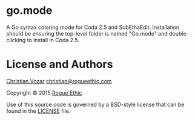 # go.mode

A Go syntax coloring mode for Coda 2.5 and SubEthaEdit. Installation should be ensuring the top-level folder is named "Go.mode" and double-clicking to install in Coda 2.5.

# License and Authors

[Christian Vozar](https://twitter.com/christianvozar) <christian@rogueethic.com>

Copyright © 2015 [Rogue Ethic](https://github.com/rogueethic)

Use of this source code is governed by a BSD-style license that can be found in the [LICENSE](LICENSE.markdown) file.
